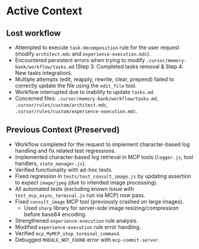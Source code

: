 # Active Context

## Lost workflow
- Attempted to execute `task-decomposition` rule for the user request (modify `architect.mdc` and `experience-execution.mdc`).
- Encountered persistent errors when trying to modify `.cursor/memory-bank/workflow/tasks.md` (Step 3: Completed tasks removal & Step 4: New tasks integration).
- Multiple attempts (edit, reapply, rewrite, clear, prepend) failed to correctly update the file using the `edit_file` tool.
- Workflow interrupted due to inability to update `tasks.md`.
- Concerned files: `.cursor/memory-bank/workflow/tasks.md`, `.cursor/rules/custom/architect.mdc`, `.cursor/rules/custom/experience-execution.mdc`.

## Previous Context (Preserved)
- Workflow completed for the request to implement character-based log handling and fix related test regressions.
- Implemented character-based log retrieval in MCP tools (`logger.js`, tool handlers, `state_manager.js`).
- Verified functionality with ad-hoc tests.
- Fixed regression in `tests/test_consult_image.js` by updating assertion to expect `image/jpeg` (due to intended image processing).
- All automated tests (excluding known issue with `test_mcp_async_terminal.js` run via MCP) now pass.
- Fixed `consult_image` MCP tool (previously crashed on large images).
    - Used `sharp` library for server-side image resizing/compression before base64 encoding.
- Strengthened `experience-execution` rule analysis.
- Modified `experience-execution` rule error handling.
- Verified `mcp_MyMCP_stop_terminal_command`.
- Debugged `MODULE_NOT_FOUND` error with `mcp-commit-server`.